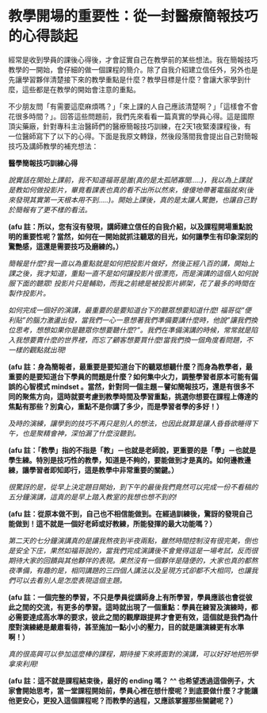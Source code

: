 # 教學開場的重要性：從一封醫療簡報技巧的心得談起 

<p>經常是收到學員的課後心得後，才會証實自己在教學前的某些想法。我在簡報技巧教學的一開始，會仔細的做一個課程的簡介。除了自我介紹建立信任外，另外也是先讓學習夥伴清楚接下來的教學重點是什麼？教學目標是什麼？會讓大家學到什麼，這些都是在教學的開始會注意的重點。</p>
<p>不少朋友問「有需要這麼麻煩嗎？」「來上課的人自己應該清楚啊？」「這樣會不會花很多時間？」。回答這些問題前，我們先來看看一篇真實的學員心得。這是國際頂尖藥廠，針對專科主治醫師們的醫療簡報技巧訓練，在2天1夜緊湊課程後，有一位醫師寫下了以下的心得。下面是我原文轉錄，然後段落間我會提出自己對簡報技巧及講師教學的補充想法：<span id="more-876"></span></p>
<p><strong>醫學簡報技巧訓練心得</strong></p>
<p><em>說實話在開始上課前，我不知道福哥是誰(真的是太孤陋寡聞…..)，我以為上課就是教如何做投影片，畢竟看課表也真的看不出所以然來，傻傻地帶著電腦就來(後來發現其實第一天根本用不到…..)。開始上課後，真的是太讓人驚艷，也讓自己對於簡報有了更不樣的看法。</em></p>
<p><strong>(afu 註：所以，您有沒有發現，講師建立信任的自我介紹，以及課程開場重點說明的重要性呢？當然，如何在一開始就抓注聽眾的目光，如何讓學生有印象深刻的驚艷感，這還是需要技巧及磨練的。）</strong></p>
<p><em>簡報是什麼?我一直以為重點就是如何把投影片做好，然後正經八百的講，開始上課之後，我才知道，重點一直不是如何讓投影片很漂亮，而是演講的這個人如何說服下面的聽眾! 投影片只是輔助，而我之前總是被投影片綁架，花了最多的時間在製作投影片。</em></p>
<p><em>如何完成一個好的演講，最重要的是要知道台下的聽眾想要知道什麼! 福哥從”便利貼”的腦力激盪出發，當我們一心一意想著我們準備要講什麼時，他說”讓我們換位思考，想想如果你是聽眾你想要聽什麼?”。我們在準備演講的時候，常常就是陷入我想要賣什麼的世界裡，而忘了顧客想要買什麼!當我們換一個角度看問題，不一樣的觀點就出現!</em></p>
<p><strong>(afu 註：身為簡報者，最重要是要知道台下的聽眾想聽什麼？而身為教學者，最重要的是要知道台下學員的問題是什麼？如何集中火力，調整學習者原本可能有偏誤的心智模式 mindset 。當然，針對同一個主題－譬如簡報技巧，還是有很多不同的聚焦方向，這時就要考慮到教學時間及學習重點，挑選你想要在課程上傳達的焦點有那些？別貪心，重點不是你講了多少，而是學習者學的多好！）</strong></p>
<p><em>及時的演練，讓學到的技巧不再只是別人的想法，也因此就算是讓人昏昏欲睡得下午，也是聚精會神，深怕漏了什麼沒聽到。</em></p>
<p><strong>(afu 註：「教學」指的不指是「教」－也就是老師說，更重要的是「學」－也就是學生練。特別是技巧性的教學，知道是不夠的，要能做到才是真的。如何邊教邊練，讓學習者即知即行，這是教學中非常重要的關鍵。）</strong></p>
<p><em>很驚訝的是，從早上決定題目開始，到下午的最後我們竟然可以完成一份不看稿的五分鐘演講，這真的是早上踏入教室的我想也想不到的!</em></p>
<p><strong>(afu 註：從原本做不到，自己也不相信能做到。在經過訓練後，驚訝的發現自己能做到！這不就是一個好老師或好教練，所能發揮的最大功能嗎？）</strong></p>
<p><em>第二天的七分鐘演講真的是讓我熬夜到半夜兩點，雖然時間控制沒有很完美，倒也是安全下庄，果然如福哥說的，當我們完成演講後不會覺得這是一場考試，反而很期待大家的回饋與其他夥伴的表現。果然沒有一個夥伴是隨便的，大家也真的都熬夜準備，有趣的是，相同講題的三四個人講法以及呈現方式卻都不大相同，也讓我們可以去看別人是怎麼表現這個主題。</em></p>
<p><strong>(afu 註：一個完整的學習，不只是學員從講師身上有所學習，學員應該也會從彼此之間的交流，有更多的學習。這時就出現了一個重點：學員在練習及演練時，都必需要達成高水準的要求，彼此之間的觀摩跟提昇才會更有效，這個就是我們為什麼對演練總是嚴肅看待，甚至施加一點小小的壓力，目的就是讓演練更有水準啊！）</strong></p>
<p><em>真的很高興可以參加這麼棒的課程，期待接下來將面對的演講，可以好好地把所學拿來利用!</em></p>
<p><strong>(afu 註：這不就是課程結束後，最好的 ending 嗎？ ^^ 也希望透過這個例子，大家會開始思考，當一堂課程開始前，學員心裡在想什麼呢？到底要做什麼？才能讓他更安心，更投入這個課程呢？而教學的過程，又應該掌握那些關鍵呢？）</strong></p>